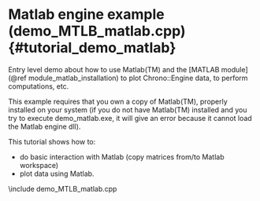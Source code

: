 Matlab engine example (demo_MTLB_matlab.cpp)  {#tutorial_demo_matlab}
==========================

Entry level demo about how to use Matlab(TM) and the
[MATLAB module](@ref module_matlab_installation)
to plot Chrono::Engine data, 
to perform computations, etc. 

This example requires that you own a copy of Matlab(TM),
properly installed on your system (if you do not have Matlab(TM) 
installed and you try to execute demo_matlab.exe, 
it will give an error because it cannot load the 
Matlab engine dll). 

This tutorial shows how to:

- do basic interaction with Matlab (copy matrices from/to Matlab workspace)
- plot data using Matlab. 


\include demo_MTLB_matlab.cpp

